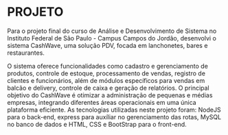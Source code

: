 # PROJETO
Para o projeto final do curso de Análise e Desenvolvimento de Sistema no Instituto Federal de São Paulo - Campus Campos do Jordão, desenvolvi o sistema CashWave, uma solução PDV, focada em lanchonetes, bares e restaurantes. 

O sistema oferece funcionalidades como cadastro e gerenciamento de produtos, controle de estoque, processamento de vendas, registro de clientes e funcionários, além de módulos específicos para vendas em balcão e delivery, controle de caixa e geração de relatórios. O principal objetivo do CashWave é otimizar a administração de pequenas e médias empresas, integrando diferentes áreas operacionais em uma única plataforma eficiente. As tecnologias utilizadas neste projeto foram: NodeJS para o back-end, express para auxíliar no gerenciamento das rotas, MySQL no banco de dados e HTML, CSS e BootStrap para o front-end. 
